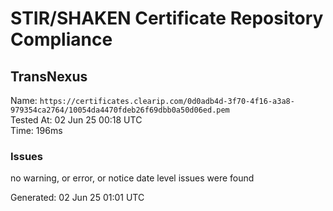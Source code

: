 # STIR/SHAKEN Certificate Repository Compliance

## TransNexus

Name: `https://certificates.clearip.com/0d0adb4d-3f70-4f16-a3a8-979354ca2764/10054da4470fdeb26f69dbb0a50d06ed.pem`\
Tested At: 02 Jun 25 00:18 UTC\
Time: 196ms

### Issues

no warning, or error, or notice date level issues were found

Generated: 02 Jun 25 01:01 UTC
